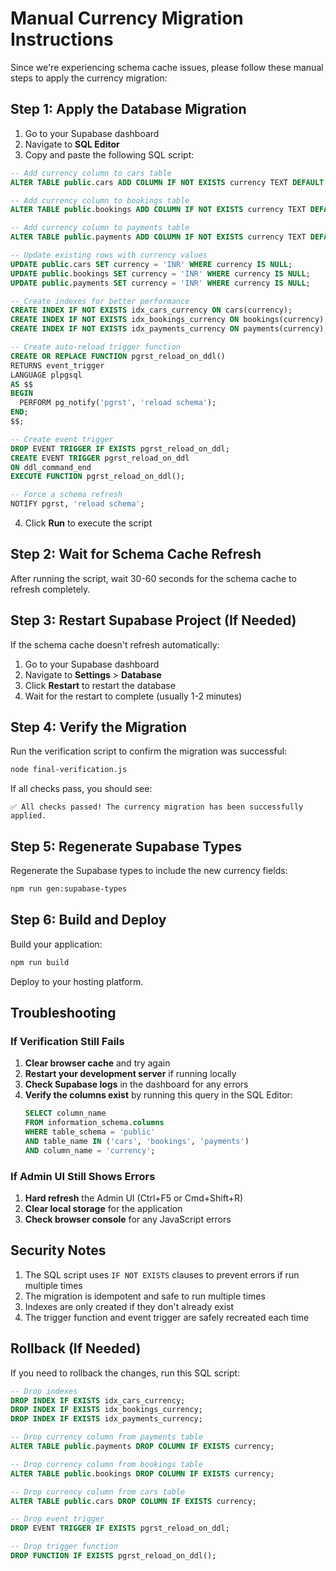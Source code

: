 # Manual Currency Migration Instructions

Since we're experiencing schema cache issues, please follow these manual steps to apply the currency migration:

## Step 1: Apply the Database Migration

1. Go to your Supabase dashboard
2. Navigate to **SQL Editor**
3. Copy and paste the following SQL script:

```sql
-- Add currency column to cars table
ALTER TABLE public.cars ADD COLUMN IF NOT EXISTS currency TEXT DEFAULT 'INR';

-- Add currency column to bookings table
ALTER TABLE public.bookings ADD COLUMN IF NOT EXISTS currency TEXT DEFAULT 'INR';

-- Add currency column to payments table
ALTER TABLE public.payments ADD COLUMN IF NOT EXISTS currency TEXT DEFAULT 'INR';

-- Update existing rows with currency values
UPDATE public.cars SET currency = 'INR' WHERE currency IS NULL;
UPDATE public.bookings SET currency = 'INR' WHERE currency IS NULL;
UPDATE public.payments SET currency = 'INR' WHERE currency IS NULL;

-- Create indexes for better performance
CREATE INDEX IF NOT EXISTS idx_cars_currency ON cars(currency);
CREATE INDEX IF NOT EXISTS idx_bookings_currency ON bookings(currency);
CREATE INDEX IF NOT EXISTS idx_payments_currency ON payments(currency);

-- Create auto-reload trigger function
CREATE OR REPLACE FUNCTION pgrst_reload_on_ddl()
RETURNS event_trigger
LANGUAGE plpgsql
AS $$
BEGIN
  PERFORM pg_notify('pgrst', 'reload schema');
END;
$$;

-- Create event trigger
DROP EVENT TRIGGER IF EXISTS pgrst_reload_on_ddl;
CREATE EVENT TRIGGER pgrst_reload_on_ddl
ON ddl_command_end
EXECUTE FUNCTION pgrst_reload_on_ddl();

-- Force a schema refresh
NOTIFY pgrst, 'reload schema';
```

4. Click **Run** to execute the script

## Step 2: Wait for Schema Cache Refresh

After running the script, wait 30-60 seconds for the schema cache to refresh completely.

## Step 3: Restart Supabase Project (If Needed)

If the schema cache doesn't refresh automatically:

1. Go to your Supabase dashboard
2. Navigate to **Settings** > **Database**
3. Click **Restart** to restart the database
4. Wait for the restart to complete (usually 1-2 minutes)

## Step 4: Verify the Migration

Run the verification script to confirm the migration was successful:

```bash
node final-verification.js
```

If all checks pass, you should see:

```
✅ All checks passed! The currency migration has been successfully applied.
```

## Step 5: Regenerate Supabase Types

Regenerate the Supabase types to include the new currency fields:

```bash
npm run gen:supabase-types
```

## Step 6: Build and Deploy

Build your application:

```bash
npm run build
```

Deploy to your hosting platform.

## Troubleshooting

### If Verification Still Fails

1. **Clear browser cache** and try again
2. **Restart your development server** if running locally
3. **Check Supabase logs** in the dashboard for any errors
4. **Verify the columns exist** by running this query in the SQL Editor:
   ```sql
   SELECT column_name 
   FROM information_schema.columns 
   WHERE table_schema = 'public' 
   AND table_name IN ('cars', 'bookings', 'payments') 
   AND column_name = 'currency';
   ```

### If Admin UI Still Shows Errors

1. **Hard refresh** the Admin UI (Ctrl+F5 or Cmd+Shift+R)
2. **Clear local storage** for the application
3. **Check browser console** for any JavaScript errors

## Security Notes

1. The SQL script uses `IF NOT EXISTS` clauses to prevent errors if run multiple times
2. The migration is idempotent and safe to run multiple times
3. Indexes are only created if they don't already exist
4. The trigger function and event trigger are safely recreated each time

## Rollback (If Needed)

If you need to rollback the changes, run this SQL script:

```sql
-- Drop indexes
DROP INDEX IF EXISTS idx_cars_currency;
DROP INDEX IF EXISTS idx_bookings_currency;
DROP INDEX IF EXISTS idx_payments_currency;

-- Drop currency column from payments table
ALTER TABLE public.payments DROP COLUMN IF EXISTS currency;

-- Drop currency column from bookings table
ALTER TABLE public.bookings DROP COLUMN IF EXISTS currency;

-- Drop currency column from cars table
ALTER TABLE public.cars DROP COLUMN IF EXISTS currency;

-- Drop event trigger
DROP EVENT TRIGGER IF EXISTS pgrst_reload_on_ddl;

-- Drop trigger function
DROP FUNCTION IF EXISTS pgrst_reload_on_ddl();
```